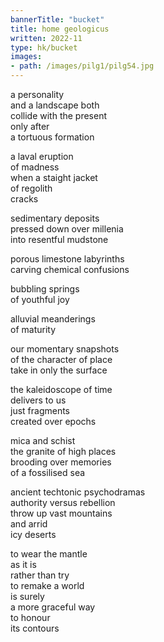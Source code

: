 ```yaml
---
bannerTitle: "bucket" 
title: home geologicus
written: 2022-11
type: hk/bucket
images:
- path: /images/pilg1/pilg54.jpg
---
```


a personality  
and a landscape both  
collide with the present  
only after  
a tortuous formation  

a laval eruption  
of madness  
when a staight jacket  
of regolith  
cracks  

sedimentary deposits  
pressed down over millenia  
into resentful mudstone  

porous limestone labyrinths  
carving chemical confusions  

bubbling springs  
of youthful joy  

alluvial meanderings  
of maturity  

our momentary snapshots  
of the character of place  
take in only the surface  

the kaleidoscope of time  
delivers to us  
just fragments  
created over epochs  

mica and schist  
the granite of high places  
brooding over memories  
of a fossilised sea  

ancient techtonic psychodramas  
authority versus rebellion  
throw up vast mountains  
and arrid  
icy deserts  

to wear the mantle  
as it is  
rather than try  
to remake a world  
is surely  
a more graceful way  
to honour  
its contours  
